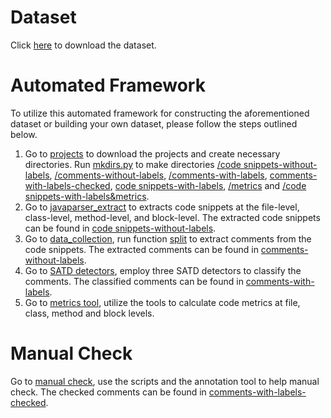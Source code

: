 # Dataset
Click [here](https://github.com/HduDBSI/Dataset4TD/releases/download/dataset/code.snippets-with-labels.metrics.7z) to download the dataset.

# Automated Framework
To utilize this automated framework for constructing the aforementioned dataset or building your own dataset, please follow the steps outlined below.

1. Go to [projects](/projects) to download the projects and create necessary directories. Run [mkdirs.py](projects/mkdirs.py) to make directories [/code snippets-without-labels](/code%20snippets-without-labels), [/comments-without-labels](/comments-without-labels), [/comments-with-labels](/comments-with-labels), [comments-with-labels-checked](comments-with-labels-checked), [code snippets-with-labels](code%20snippets-with-labels), [/metrics](/metrics) and [/code snippets-with-labels&metrics](/code%20snippets-with-labels&metrics).
2. Go to [javaparser_extract](/javaparser_extract) to extracts code snippets at the file-level, class-level, method-level, and block-level. The extracted code snippets can be found in [code snippets-without-labels](/code%20snippets-without-labels).
3. Go to [data_collection](/data_collection), run function [split](/data_collection/map_remap.py#L144) to extract comments from the code snippets. The extracted comments can be found in [comments-without-labels](/comments-without-labels).
4. Go to [SATD detectors](/SATD%20detectors), employ three SATD detectors to classify the comments. The classified comments can be found in [comments-with-labels](/comments-with-labels).
5. Go to [metrics tool](/metrics%20tool), utilize the tools to calculate code metrics at file, class, method and block levels.

# Manual Check
Go to [manual check](/manual%20check), use the scripts and the annotation tool to help manual check. The checked comments can be found in [comments-with-labels-checked](/comments-with-labels-checked).
